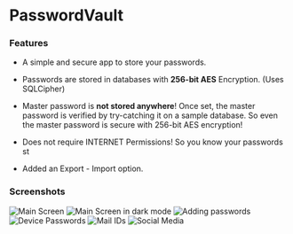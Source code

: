 # PasswordVault

### Features

* A simple and secure app to store your passwords.

* Passwords are stored in databases with **256-bit AES** Encryption. (Uses SQLCipher)

* Master password is **not stored anywhere**! Once set, the master password is verified by try-catching it on a sample database. So even the master password is secure with 256-bit AES encryption!

* Does not require INTERNET Permissions! So you know your passwords st 

* Added an Export - Import option.

### Screenshots

![Main Screen](https://github.com/shambu2k/PasswordVault/blob/master/Screenshots/Main_day.png)
![Main Screen in dark mode](https://github.com/shambu2k/PasswordVault/blob/master/Screenshots/DARKMODE.png)
![Adding passwords](https://github.com/shambu2k/PasswordVault/blob/master/Screenshots/Add%20Password2.png)
![Device Passwords](https://github.com/shambu2k/PasswordVault/blob/master/Screenshots/Passwords.png)
![Mail IDs](https://github.com/shambu2k/PasswordVault/blob/master/Screenshots/Passwords2.png)
![Social Media](https://github.com/shambu2k/PasswordVault/blob/master/Screenshots/Too%20much.png)
